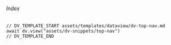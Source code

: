 ###### Index
```dataviewjs
// DV_TEMPLATE_START assets/templates/dataview/dv-top-nav.md
await dv.view("assets/dv-snippets/top-nav")
// DV_TEMPLATE_END

```